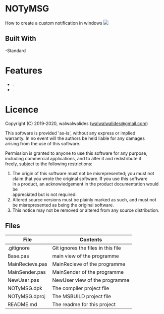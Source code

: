 # NOTyMSG
How to create a custom notification in windows
![](NOTyMSG.png) 

## Built With
-Standard 


# Features  

- .
- .






# Licence
Copyright (C) 2019-2020, walwalwalides (walwalwalides@gmail.com)          
                                                                         
This software is provided 'as-is', without any express or implied          
warranty. In no event will the authors be held liable for any damages      
arising from the use of this software.                                     
                                                                         
Permission is granted to anyone to use this software for any purpose,     
including commercial applications, and to alter it and redistribute it    
freely, subject to the following restrictions:                            

1. The origin of this software must not be misrepresented; you must not    
   claim that you wrote the original software. If you use this software    
   in a product, an acknowledgement in the product documentation would be  
   appreciated but is not required.                                        
2. Altered source versions must be plainly marked as such, and must not be 
   misrepresented as being the original software.                          
3. This notice may not be removed or altered from any source distribution.


## Files

| File | Contents | 
| --- | --- |
| .gitignore | Git ignores the files in this file |
| Base.pas | main view of the programme |
| MainRecieve.pas | MainRecieve of the programme |
| MainSender.pas | MainSender of the programme |
| NewUser.pas | NewUser view of the programme |
| NOTyMSG.dpk | The compiler project file |
| NOTyMSG.dproj | The MSBUILD project file |
| README.md | The readme for this project |
